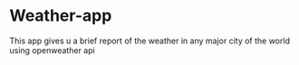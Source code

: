 # Weather-app
This app gives u a brief report of the weather in any major city of the world using openweather api

